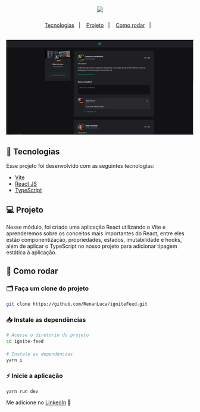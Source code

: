 <h1 align="center">
 <img src="https://user-images.githubusercontent.com/53796755/210010454-032e9f66-4b33-4d2b-921f-9218f2c54670.png" />
</h1>
<p align="center">
  <a href="#-tecnologias">Tecnologias</a>&nbsp;&nbsp;&nbsp;|&nbsp;&nbsp;&nbsp;
  <a href="#-projeto">Projeto</a>&nbsp;&nbsp;&nbsp;|&nbsp;&nbsp;&nbsp;
  <a href="#-como-rodar">Como rodar</a>&nbsp;&nbsp;&nbsp;|&nbsp;&nbsp;&nbsp;
</p>

<br>

<img src="./src/assets/preview.png">


## 🚀 Tecnologias

Esse projeto foi desenvolvido com as seguintes tecnologias:

- [Vite](https://vitejs.dev/)
- [React JS](https://pt-br.reactjs.org/)
- [TypeScript](https://www.typescriptlang.org/)

## 💻 Projeto

Nesse módulo, foi criado uma aplicação React utilizando o Vite e aprenderemos sobre os conceitos mais importantes do React, entre eles estão componentização, propriedades, estados, imutabilidade e hooks, além de aplicar o TypeScript no nosso projeto para adicionar tipagem estática à aplicação.


## 🔧 Como rodar

### 🗂 Faça um clone do projeto

```bash
git clone https://github.com/RenanLuca/igniteFeed.git
```

### 📥 Instale as dependências
```bash
# Acesse o diretório do projeto
cd ignite-feed

# Instale as dependências
yarn i
```

### ⚡ Inicie a aplicação
```bash
yarn run dev
```

Me adicione no [LinkedIn](https://www.linkedin.com/in/renanLuca/) :wave: